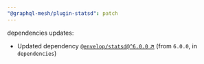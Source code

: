 ```yaml
---
"@graphql-mesh/plugin-statsd": patch
---
```

dependencies updates:
  - Updated dependency [`@envelop/statsd@^6.0.0` ↗︎](https://www.npmjs.com/package/@envelop/statsd/v/6.0.0) (from `6.0.0`, in `dependencies`)
